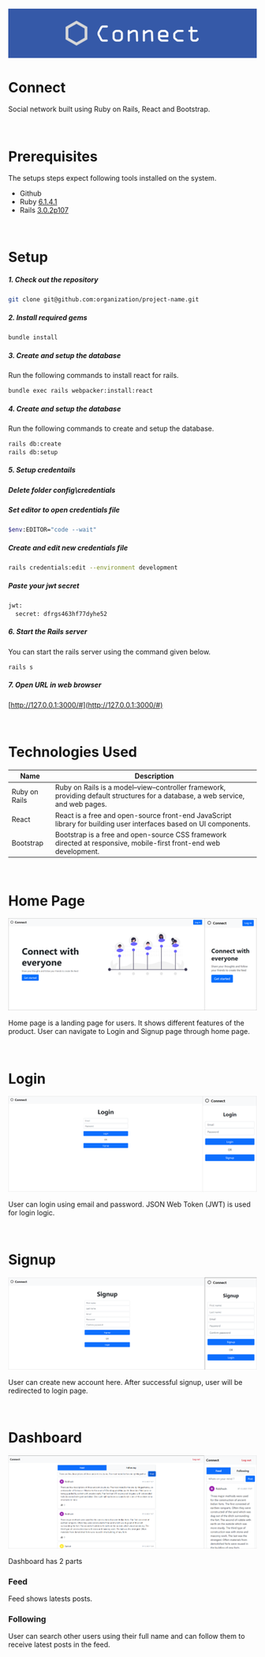 ![Connect](docs/images/banner.svg)

# Connect

Social network built using Ruby on Rails, React and Bootstrap.

&emsp;
# Prerequisites

The setups steps expect following tools installed on the system.

- Github
- Ruby [6.1.4.1](https://www.ruby-lang.org/en/downloads/)
- Rails [3.0.2p107](https://rubyonrails.org/)
  

&emsp;
# Setup

##### 1. Check out the repository

```bash
git clone git@github.com:organization/project-name.git
```

##### 2. Install required gems

```bash
bundle install
```

##### 3. Create and setup the database

Run the following commands to install react for rails.

```bash
bundle exec rails webpacker:install:react
```

##### 4. Create and setup the database

Run the following commands to create and setup the database.

```bash
rails db:create
rails db:setup
```

##### 5. Setup credentails
##### Delete folder **config\credentials**

##### Set editor to open credentials file
```bash
$env:EDITOR="code --wait"
```


##### Create and edit new credentials file

```bash
rails credentials:edit --environment development
```

##### Paste your jwt secret 
```bash
jwt:
  secret: dfrgs463hf77dyhe52
```

##### 6. Start the Rails server

You can start the rails server using the command given below.

```bash
rails s
```

##### 7. Open URL in web browser

[http://127.0.0.1:3000/#](http://127.0.0.1:3000/#)


&emsp;
# Technologies Used

| Name        | Description |
| ----------- | ---------------- |
| Ruby on Rails     | Ruby on Rails is a model–view–controller framework, providing default structures for a database, a web service, and web pages. |
| React | React is a free and open-source front-end JavaScript library for building user interfaces based on UI components. |
| Bootstrap  | Bootstrap is a free and open-source CSS framework directed at responsive, mobile-first front-end web development.  |




&emsp;
# Home Page
![Home Page](docs/images/home.png)

Home page is a landing page for users. It shows different features of the product. User can navigate to Login and Signup page through home page.

&emsp;
# Login
![Login](docs/images/login.png)

User can login using email and password. JSON Web Token (JWT) is used for login logic.

&emsp;
# Signup
![Signup](docs/images/signup.png)

User can create new account here. After successful signup, user will be redirected to login page.


&emsp;
# Dashboard
![Dashboard](docs/images/dashboard.png)

Dashboard has 2 parts
### **Feed**
Feed shows latests posts.

### **Following**
User can search other users using their full name and can follow them to receive latest posts in the feed.
